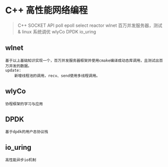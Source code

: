# C++ 高性能网络编程

> C++ SOCKET API
> poll
> epoll
> select
> reactor
> wlnet	百万并发服务器，测试 & linux 系统调优
> wlyCo
> DPDK
> io_uring

## wlnet

```
基于以上基础知识实现一个，百万并发服务器框架并使用cmake编译成动态库调用，且测试出百万并发的数据。
update:
    新增线程池的调用，recv、send使用多线程调用。
```

## wlyCo

```
协程框架的学习与应用
```

## DPDK

```
基于dpdk的用户态协议栈
```

## io_uring

```
高性能异步io机制
```

